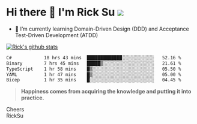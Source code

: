 # Hi there 👋 I'm Rick Su ![](https://komarev.com/ghpvc/?username=ricksu978)
<!--
**ricksu978/ricksu978** is a ✨ _special_ ✨ repository because its `README.md` (this file) appears on your GitHub profile.

Here are some ideas to get you started:

- 🔭 I’m currently working on ...
-->
- 🌱 I’m currently learning Domain-Driven Design (DDD) and Acceptance Test-Driven Development (ATDD)
<!--
- 👯 I’m looking to collaborate on ...
- 🤔 I’m looking for help with ...
- 💬 Ask me about ...
- 📫 How to reach me: ...
- 😄 Pronouns: ...
- ⚡ Fun fact: ...
-->
[![Rick's github stats](https://github-readme-stats.vercel.app/api?username=ricksu978&theme=dark)](https://github.com/ricksu978/ricksu978)

<!--START_SECTION:waka-->

```txt
C#            18 hrs 43 mins  █████████████░░░░░░░░░░░░   52.16 %
Binary        7 hrs 45 mins   █████▒░░░░░░░░░░░░░░░░░░░   21.61 %
TypeScript    1 hr 58 mins    █▒░░░░░░░░░░░░░░░░░░░░░░░   05.50 %
YAML          1 hr 47 mins    █▒░░░░░░░░░░░░░░░░░░░░░░░   05.00 %
Bicep         1 hr 35 mins    █░░░░░░░░░░░░░░░░░░░░░░░░   04.45 %
```

<!--END_SECTION:waka-->

> **Happiness comes from acquiring the knowledge and putting it into practice.**

Cheers  
RickSu 
